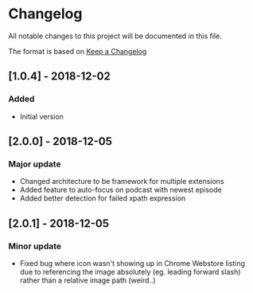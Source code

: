 # Changelog
All notable changes to this project will be documented in this file.

The format is based on [Keep a Changelog](https://keepachangelog.com/en/1.0.0/)

## [1.0.4] - 2018-12-02
### Added
- Initial version

## [2.0.0] - 2018-12-05
### Major update
- Changed architecture to be framework for multiple extensions
- Added feature to auto-focus on podcast with newest episode
- Added better detection for failed xpath expression

## [2.0.1] - 2018-12-05
### Minor update
- Fixed bug where icon wasn't showing up in Chrome Webstore listing due to
referencing the image absolutely (eg. leading forward slash) rather than a
relative image path (weird..)

